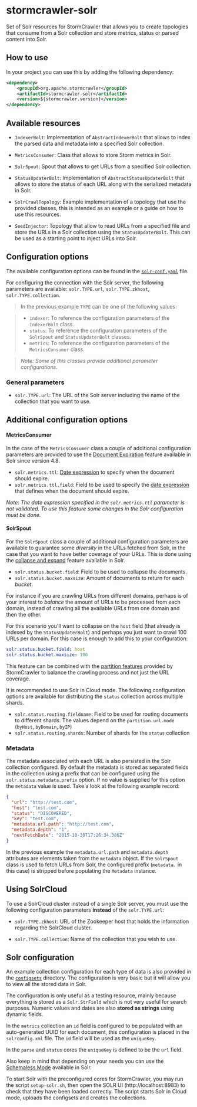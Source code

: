 stormcrawler-solr
==================

Set of Solr resources for StormCrawler that allows you to create topologies that consume from a Solr collection and store metrics, status or parsed content into Solr.

## How to use

In your project you can use this by adding the following dependency:

```xml
<dependency>
    <groupId>org.apache.stormcrawler</groupId>
    <artifactId>stormcrawler-solr</artifactId>
    <version>${stormcrawler.version}</version>
</dependency>
```

## Available resources

* `IndexerBolt`: Implementation of `AbstractIndexerBolt` that allows to index the parsed data and metadata into a specified Solr collection.

* `MetricsConsumer`: Class that allows to store Storm metrics in Solr.

* `SolrSpout`: Spout that allows to get URLs from a specified Solr collection.

* `StatusUpdaterBolt`: Implementation of `AbstractStatusUpdaterBolt` that allows to store the status of each URL along with the serialized metadata in Solr.

* `SolrCrawlTopology`: Example implementation of a topology that use the provided classes, this is intended as an example or a guide on how to use this resources.

* `SeedInjector`: Topology that allow to read URLs from a specified file and store the URLs in a Solr collection using the `StatusUpdaterBolt`. This can be used as a starting point to inject URLs into Solr.

## Configuration options

The available configuration options can be found in the [`solr-conf.yaml`](solr-conf.yaml) file.

For configuring the connection with the Solr server, the following parameters are available: `solr.TYPE.url`, `solr.TYPE.zkhost`, `solr.TYPE.collection`.

> In the previous example `TYPE` can be one of the following values:

> * `indexer`: To reference the configuration parameters of the `IndexerBolt` class.
> * `status`: To reference the configuration parameters of the `SolrSpout` and `StatusUpdaterBolt` classes.
> * `metrics`: To reference the configuration parameters of the `MetricsConsumer` class.

> *Note: Some of this classes provide additional parameter configurations.*

### General parameters

* `solr.TYPE.url`: The URL of the Solr server including the name of the collection that you want to use.

## Additional configuration options

#### MetricsConsumer

In the case of the `MetricsConsumer` class a couple of additional configuration parameters are provided to use the [Document Expiration](https://lucidworks.com/blog/document-expiration/) feature available in Solr since version 4.8.

* `solr.metrics.ttl`: [Date expression](https://cwiki.apache.org/confluence/display/solr/Working+with+Dates) to specify when the document should expire.
* `solr.metrics.ttl.field`: Field to be used to specify the [date expression](https://cwiki.apache.org/confluence/display/solr/Working+with+Dates) that defines when the document should expire.

*Note: The date expression specified in the `solr.metrics.ttl` parameter is not validated. To use this feature some changes in the Solr configuration must be done.*

#### SolrSpout

For the `SolrSpout` class a couple of additional configuration parameters are available to guarantee some *diversity* in the URLs fetched from Solr, in the case that you want to have better coverage of your URLs. This is done using the [collapse and expand](https://cwiki.apache.org/confluence/display/solr/Collapse+and+Expand+Results) feature available in Solr.

* `solr.status.bucket.field`: Field to be used to collapse the documents.
* `solr.status.bucket.maxsize`: Amount of documents to return for each *bucket*.

For instance if you are crawling URLs from different domains, perhaps is of your interest to *balance* the amount of URLs to be processed from each domain, instead of crawling all the available URLs from one domain and then the other.

For this scenario you'll want to collapse on the `host` field (that already is indexed by the `StatusUpdaterBolt`) and perhaps you just want to crawl 100 URLs per domain. For this case is enough to add this to your configuration:

```yaml
solr.status.bucket.field: host
solr.status.bucket.maxsize: 100
```

This feature can be combined with the [partition features](https://github.com/apache/incubator-stormcrawler/wiki/Configuration#fetching-and-partitioning) provided by StormCrawler to balance the crawling process and not just the URL coverage.

It is recommended to use Solr in Cloud mode. The following configuration options are available for distributing the `status` collection across multiple shards.
* `solr.status.routing.fieldname`: Field to be used for routing documents to different shards. The values depend on the `partition.url.mode` (`byHost`, `byDomain`, `byIP`)
* `solr.status.routing.shards`: Number of shards for the `status` collection

### Metadata

The metadata associated with each URL is also persisted in the Solr collection configured. By default the metadata is stored as separated fields in the collection using a prefix that can be configured using the `solr.status.metadata.prefix` option. If no value is supplied for this option the `metadata` value is used. Take a look at the following example record:

```json
{
  "url": "http://test.com",
  "host": "test.com",
  "status": "DISCOVERED",
  "key": "test.com",
  "metadata.url.path": "http://test.com",
  "metadata.depth": "1",
  "nextFetchDate": "2015-10-30T17:26:34.386Z"
}
```

In the previous example the `metadata.url.path` and `metadata.depth` attributes are elements taken from the `metadata` object. If the `SolrSpout` class is used to fetch URLs from Solr, the configured prefix (`metadata.` in this case) is stripped before populating the `Metadata` instance.

## Using SolrCloud

To use a SolrCloud cluster instead of a single Solr server, you must use the following configuration parameters **instead** of the `solr.TYPE.url`:

* `solr.TYPE.zkhost`: URL of the Zookeeper host that holds the information regarding the SolrCloud cluster.

* `solr.TYPE.collection`: Name of the collection that you wish to use.

## Solr configuration

An example collection configuration for each type of data is also provided in the [`configsets`](configsets) directory. The configuration is very basic but it will allow you to view all the stored data in Solr.

The configuration is only useful as a testing resource, mainly because everything is stored as a `Solr.StrField` which is not very useful for search purposes. Numeric values and dates are also **stored as strings** using dynamic fields.

In the `metrics` collection an `id` field is configured to be populated with an auto-generated UUID for each document, this configuration is placed in the `solrconfig.xml` file. The `id` field will be used as the `uniqueKey`.

In the `parse` and `status` cores the `uniqueKey` is defined to be the `url` field.

Also keep in mind that depending on your needs you can use the [Schemaless Mode](https://cwiki.apache.org/confluence/display/solr/Schemaless+Mode) available in Solr.

To start Solr with the preconfigured cores for StormCrawler, you may run the script `setup-solr.sh`, then open the SOLR UI (http://localhost:8983) to check that they have been loaded correctly.
The script starts Solr in Cloud mode, uploads the configsets and creates the collections.
